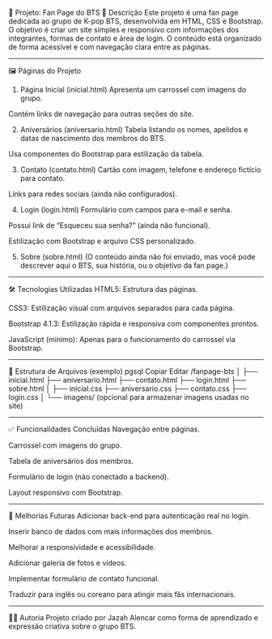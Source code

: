 📁 Projeto: Fan Page do BTS
🧾 Descrição
Este projeto é uma fan page dedicada ao grupo de K-pop BTS, desenvolvida em HTML, CSS e Bootstrap. O objetivo é criar um site simples e responsivo com informações dos integrantes, formas de contato e área de login. O conteúdo está organizado de forma acessível e com navegação clara entre as páginas.

___________________________________________________________________________________________________________________________________________________________________________________________________________________________

🖼️ Páginas do Projeto
1. Página Inicial (inicial.html)
Apresenta um carrossel com imagens do grupo.

Contém links de navegação para outras seções do site.

2. Aniversários (aniversario.html)
Tabela listando os nomes, apelidos e datas de nascimento dos membros do BTS.

Usa componentes do Bootstrap para estilização da tabela.

3. Contato (contato.html)
Cartão com imagem, telefone e endereço fictício para contato.

Links para redes sociais (ainda não configurados).

4. Login (login.html)
Formulário com campos para e-mail e senha.

Possui link de “Esqueceu sua senha?” (ainda não funcional).

Estilização com Bootstrap e arquivo CSS personalizado.

5. Sobre (sobre.html)
(O conteúdo ainda não foi enviado, mas você pode descrever aqui o BTS, sua história, ou o objetivo da fan page.)


___________________________________________________________________________________________________________________________________________________________________________________________________________________________


🛠️ Tecnologias Utilizadas
HTML5: Estrutura das páginas.

CSS3: Estilização visual com arquivos separados para cada página.

Bootstrap 4.1.3: Estilização rápida e responsiva com componentes prontos.

JavaScript (mínimo): Apenas para o funcionamento do carrossel via Bootstrap.

___________________________________________________________________________________________________________________________________________________________________________________________________________________________

📂 Estrutura de Arquivos (exemplo)
pgsql
Copiar
Editar
/fanpage-bts
│
├── inicial.html
├── aniversario.html
├── contato.html
├── login.html
├── sobre.html
│
├── inicial.css
├── aniversario.css
├── contato.css
├── login.css
│
└── imagens/ (opcional para armazenar imagens usadas no site)

___________________________________________________________________________________________________________________________________________________________________________________________________________________________


✅ Funcionalidades Concluídas
Navegação entre páginas.

Carrossel com imagens do grupo.

Tabela de aniversários dos membros.

Formulário de login (não conectado a backend).

Layout responsivo com Bootstrap.
___________________________________________________________________________________________________________________________________________________________________________________________________________________________


🚧 Melhorias Futuras
Adicionar back-end para autenticação real no login.

Inserir banco de dados com mais informações dos membros.

Melhorar a responsividade e acessibilidade.

Adicionar galeria de fotos e vídeos.

Implementar formulário de contato funcional.

Traduzir para inglês ou coreano para atingir mais fãs internacionais.
___________________________________________________________________________________________________________________________________________________________________________________________________________________________


👩‍💻 Autoria
Projeto criado por Jazah Alencar como forma de aprendizado e expressão criativa sobre o grupo BTS.
